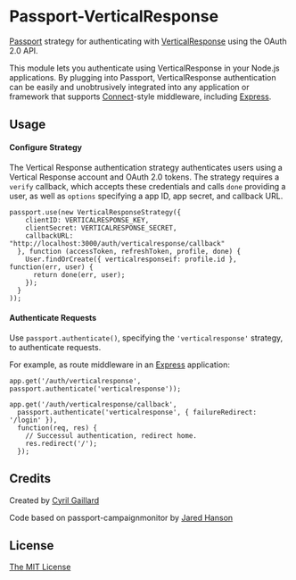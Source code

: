 # Passport-VerticalResponse

[Passport](http://passportjs.org/) strategy for authenticating with [VerticalResponse](http://www.verticalresponse.com/)
using the OAuth 2.0 API.

This module lets you authenticate using VerticalResponse in your Node.js applications.
By plugging into Passport, VerticalResponse authentication can be easily and
unobtrusively integrated into any application or framework that supports
[Connect](http://www.senchalabs.org/connect/)-style middleware, including
[Express](http://expressjs.com/).

## Usage

#### Configure Strategy

The Vertical Response authentication strategy authenticates users using a Vertical Response account and OAuth 2.0 tokens.  The strategy requires a `verify` callback, which
accepts these credentials and calls `done` providing a user, as well as
`options` specifying a app ID, app secret, and callback URL.

    passport.use(new VerticalResponseStrategy({
        clientID: VERTICALRESPONSE_KEY,
        clientSecret: VERTICALRESPONSE_SECRET,
        callbackURL: "http://localhost:3000/auth/verticalresponse/callback"
      }, function (accessToken, refreshToken, profile, done) {
        User.findOrCreate({ verticalresponseif: profile.id }, function(err, user) {
          return done(err, user);
        });
      }
    ));

#### Authenticate Requests

Use `passport.authenticate()`, specifying the `'verticalresponse'` strategy, to
authenticate requests.

For example, as route middleware in an [Express](http://expressjs.com/)
application:

    app.get('/auth/verticalresponse', passport.authenticate('verticalresponse'));

    app.get('/auth/verticalresponse/callback',
      passport.authenticate('verticalresponse', { failureRedirect: '/login' }),
      function(req, res) {
        // Successul authentication, redirect home.
        res.redirect('/');
      });

## Credits

Created by [Cyril Gaillard](http://github.com/fyrebox)

Code based on passport-campaignmonitor by [Jared Hanson](http://github.com/jaredhanson)

## License

[The MIT License](http://opensource.org/licenses/MIT)
